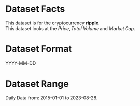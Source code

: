 # Dataset Facts

This dataset is for the cryptocurrency **ripple**.    
This dataset looks at the _Price_, _Total Volume_ and _Market Cap_.   

# Dataset Format  

YYYY-MM-DD    

# Dataset Range    

Daily Data from: 2015-01-01 to 2023-08-28.    
 
 